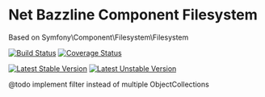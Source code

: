 # Net Bazzline Component Filesystem

Based on Symfony\Component\Filesystem\Filesystem

[![Build Status](https://secure.travis-ci.org/stevleibel/php_component_filesystem.png)](http://travis-ci.org/stevleibelt/php_component_filesystem) [![Coverage Status](https://coveralls.io/repros/stevleibelt/php_component_filesystem/badge.png?branch=master)](https://coveralls.io/r/stevleibelt/php_component_filesystem?branch=master)

[![Latest Stable Version](https://poser.pugx.org/stevleibelt/php_component_filesystem/v/stable.png)](https://packagist.org/packages/net_bazzline/php_component_filesystem) [![Latest Unstable Version](https://poser.pugx.org/stevleibelt/php_component_filesystem/v/unstable.png)](https://packagist.org/packages/net_bazzline/php_component_filesystem)

@todo implement filter instead of multiple ObjectCollections
